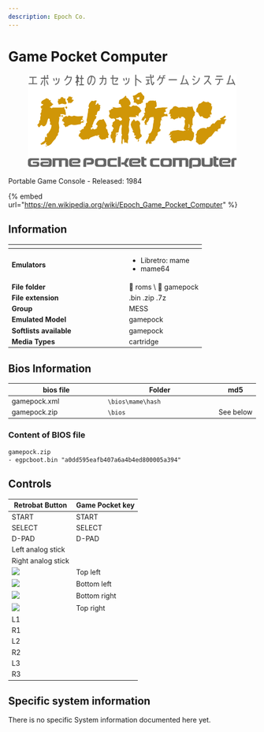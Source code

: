 ```yaml
---
description: Epoch Co.
---
```


# Game Pocket Computer

<div align="left">

<figure><img src="https://raw.githubusercontent.com/fabricecaruso/es-theme-carbon/52ff37c9e265587d006945a2ba695b5a962b3a3d/art/logos/gamepock.svg" alt=""><figcaption></figcaption></figure>

</div>

Portable Game Console - Released: 1984

{% embed url="https://en.wikipedia.org/wiki/Epoch_Game_Pocket_Computer" %}

## Information

<table data-header-hidden><thead><tr><th width="224"></th><th></th></tr></thead><tbody><tr><td><strong>Emulators</strong></td><td><ul><li>Libretro: mame</li><li>mame64</li></ul></td></tr><tr><td><strong>File folder</strong></td><td><span data-gb-custom-inline data-tag="emoji" data-code="1f4c2">📂</span> roms \ <span data-gb-custom-inline data-tag="emoji" data-code="1f4c2">📂</span> gamepock</td></tr><tr><td><strong>File extension</strong></td><td>.bin .zip .7z</td></tr><tr><td><strong>Group</strong></td><td>MESS</td></tr><tr><td><strong>Emulated Model</strong></td><td>gamepock</td></tr><tr><td><strong>Softlists available</strong></td><td>gamepock</td></tr><tr><td><strong>Media Types</strong></td><td>cartridge</td></tr></tbody></table>

## Bios Information

<table><thead><tr><th width="181">bios file</th><th width="211">Folder</th><th>md5</th></tr></thead><tbody><tr><td>gamepock.xml</td><td><code>\bios\mame\hash</code></td><td></td></tr><tr><td>gamepock.zip</td><td><code>\bios</code></td><td>See below</td></tr></tbody></table>

### Content of BIOS file

```
gamepock.zip
- egpcboot.bin "a0dd595eafb407a6a4b4ed800005a394"
```

## Controls

| Retrobat Button                                | Game Pocket key |
| ---------------------------------------------- | --------------- |
| START                                          | START           |
| SELECT                                         | SELECT          |
| D-PAD                                          | D-PAD           |
| Left analog stick                              |                 |
| Right analog stick                             |                 |
| ![](<../../../.gitbook/assets/image (43).png>) | Top left        |
| ![](<../../../.gitbook/assets/image (25).png>) | Bottom left     |
| ![](<../../../.gitbook/assets/image (11).png>) | Bottom right    |
| ![](<../../../.gitbook/assets/image (45).png>) | Top right       |
| L1                                             |                 |
| R1                                             |                 |
| L2                                             |                 |
| R2                                             |                 |
| L3                                             |                 |
| R3                                             |                 |

## Specific system information

There is no specific System information documented here yet.
